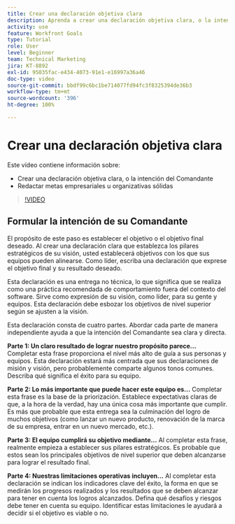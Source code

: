 ```yaml
---
title: Crear una declaración objetiva clara
description: Aprenda a crear una declaración objetiva clara, o la intención del Comandante, y a escribir metas empresariales u organizativas sólidas.
activity: use
feature: Workfront Goals
type: Tutorial
role: User
level: Beginner
team: Technical Marketing
jira: KT-8892
exl-id: 95035fac-e434-4073-91e1-e16997a36a46
doc-type: video
source-git-commit: bbdf99c6bc1be714077fd94fc3f8325394de36b3
workflow-type: tm+mt
source-wordcount: '396'
ht-degree: 100%

---
```


# Crear una declaración objetiva clara

Este vídeo contiene información sobre:

* Crear una declaración objetiva clara, o la intención del Comandante
* Redactar metas empresariales u organizativas sólidas

>[!VIDEO](https://video.tv.adobe.com/v/335186/?quality=12&learn=on&enablevpops=1)

<!--
Your turn graphic
-->

## Formular la intención de su Comandante

El propósito de este paso es establecer el objetivo o el objetivo final deseado. Al crear una declaración clara que establezca los pilares estratégicos de su visión, usted establecerá objetivos con los que sus equipos pueden alinearse. Como líder, escriba una declaración que exprese el objetivo final y su resultado deseado.

Esta declaración es una entrega no técnica, lo que significa que se realiza como una práctica recomendada de comportamiento fuera del contexto del software. Sirve como expresión de su visión, como líder, para su gente y equipos. Esta declaración debe esbozar los objetivos de nivel superior según se ajusten a la visión.

Esta declaración consta de cuatro partes. Abordar cada parte de manera independiente ayuda a que la intención del Comandante sea clara y directa.

**Parte 1: Un claro resultado de lograr nuestro propósito parece...**
Completar esta frase proporciona el nivel más alto de guía a sus personas y equipos. Esta declaración estará más centrada que sus declaraciones de misión y visión, pero probablemente comparte algunos tonos comunes. Describa qué significa el éxito para su equipo.

**Parte 2: Lo más importante que puede hacer este equipo es...**
Completar esta frase es la base de la priorización. Establece expectativas claras de que, a la hora de la verdad, hay una única cosa más importante que cumplir. Es más que probable que esta entrega sea la culminación del logro de muchos objetivos (como lanzar un nuevo producto, renovación de la marca de su empresa, entrar en un nuevo mercado, etc.).

**Parte 3: El equipo cumplirá su objetivo mediante...**
Al completar esta frase, realmente empieza a establecer sus pilares estratégicos. Es probable que estos sean los principales objetivos de nivel superior que deben alcanzarse para lograr el resultado final.

**Parte 4: Nuestras limitaciones operativas incluyen...**
Al completar esta declaración se indican los indicadores clave del éxito, la forma en que se medirán los progresos realizados y los resultados que se deben alcanzar para tener en cuenta los logros alcanzados. Defina qué desafíos y riesgos debe tener en cuenta su equipo. Identificar estas limitaciones le ayudará a decidir si el objetivo es viable o no.
